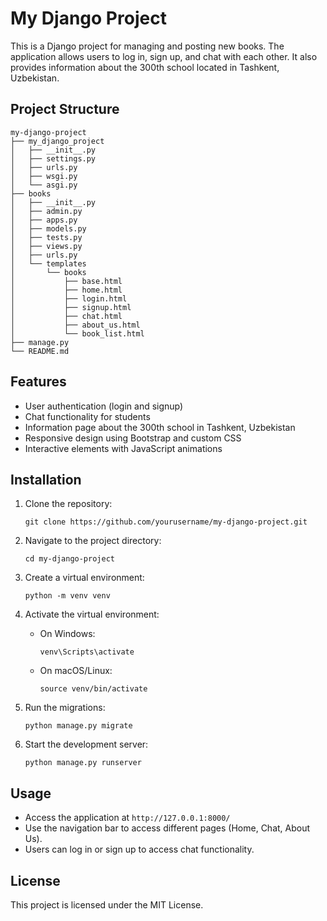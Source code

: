 # My Django Project

This is a Django project for managing and posting new books. The application allows users to log in, sign up, and chat with each other. It also provides information about the 300th school located in Tashkent, Uzbekistan.

## Project Structure

```
my-django-project
├── my_django_project
│   ├── __init__.py
│   ├── settings.py
│   ├── urls.py
│   ├── wsgi.py
│   └── asgi.py
├── books
│   ├── __init__.py
│   ├── admin.py
│   ├── apps.py
│   ├── models.py
│   ├── tests.py
│   ├── views.py
│   ├── urls.py
│   └── templates
│       └── books
│           ├── base.html
│           ├── home.html
│           ├── login.html
│           ├── signup.html
│           ├── chat.html
│           ├── about_us.html
│           └── book_list.html
├── manage.py
└── README.md
```

## Features

- User authentication (login and signup)
- Chat functionality for students
- Information page about the 300th school in Tashkent, Uzbekistan
- Responsive design using Bootstrap and custom CSS
- Interactive elements with JavaScript animations

## Installation

1. Clone the repository:
   ```
   git clone https://github.com/yourusername/my-django-project.git
   ```

2. Navigate to the project directory:
   ```
   cd my-django-project
   ```

3. Create a virtual environment:
   ```
   python -m venv venv
   ```

4. Activate the virtual environment:
   - On Windows:
     ```
     venv\Scripts\activate
     ```
   - On macOS/Linux:
     ```
     source venv/bin/activate
     ```
5. Run the migrations:
   ```
   python manage.py migrate
   ```

6. Start the development server:
   ```
   python manage.py runserver
   ```

## Usage

- Access the application at `http://127.0.0.1:8000/`
- Use the navigation bar to access different pages (Home, Chat, About Us).
- Users can log in or sign up to access chat functionality.

## License

This project is licensed under the MIT License.
